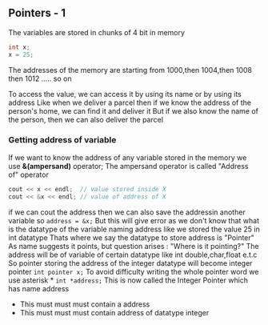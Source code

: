 ## Pointers - 1
The variables are stored in chunks of 4 bit in memory
```cpp
int x;
x = 25;
```
The addresses of the memory are starting from 1000,then 1004,then 1008 then 1012 ..... so on

To access the value, we can access it by using its name or by using its address
Like when we deliver a parcel then if we know the address of the person's home, we can find it and deliver it
But if we also know the name of the person, then we can also deliver the parcel
### Getting address of variable
If we want to know the address of any variable stored in the memory we use **&(ampersand)** operator;
The ampersand operator is called "Address of" operator
```cpp
cout << x << endl;  // value stored inside X
cout << &x << endl; // value of address of X
```
if we can cout the address then we can also save the addressin another variable so
`address = &x;`
But this will give error as we don't know that what is the datatype of the variable naming address like we stored the value 25 in int datatype
Thats where we say the datatype to store address is "Pointer"
As name suggests it points, but question arises : "Where is it pointing?"
The address will be of variable of certain datatype like int double,char,float e.t.c
So pointer storing the address of the integer datatype will become integer pointer
`int pointer x;`
To avoid difficulty writing the whole pointer word we use asterisk *
`int *address;`
This is now called the Integer Pointer which has name address
- This must must must contain a address
- This must must must contain address of datatype integer